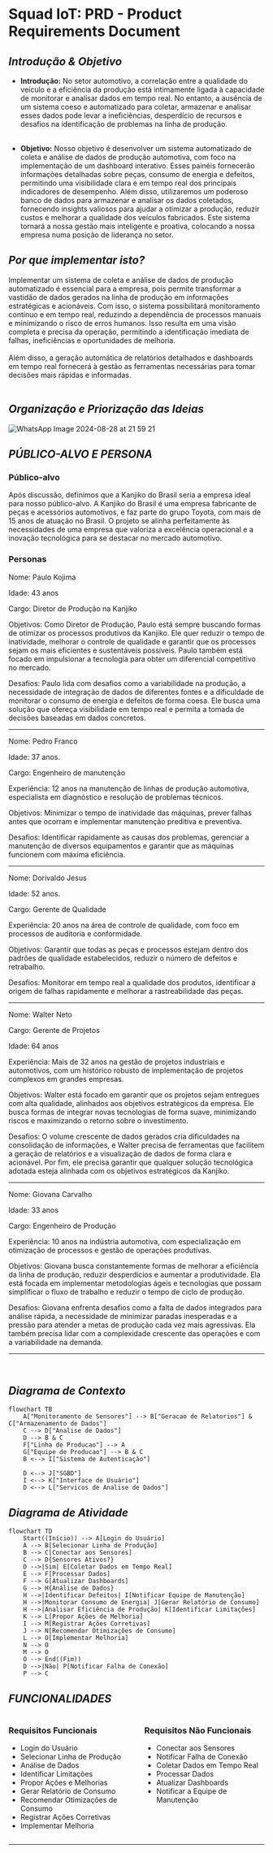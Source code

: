 # **Squad IoT: PRD - Product Requirements Document**

## ***Introdução & Objetivo***
- **Introdução:**
No setor automotivo, a correlação entre a qualidade do veículo e a eficiência da produção está intimamente ligada à capacidade de monitorar e analisar dados em tempo real. No entanto, a ausência de um sistema coeso e automatizado para coletar, armazenar e analisar esses dados pode levar a ineficiências, desperdício de recursos e desafios na identificação de problemas na linha de produção.
<br><br>

- **Objetivo:**
Nosso objetivo é desenvolver um sistema automatizado de coleta e análise de dados de produção automotiva, com foco na implementação de um dashboard interativo. Esses painéis fornecerão informações detalhadas sobre peças, consumo de energia e defeitos, permitindo uma visibilidade clara e em tempo real dos principais indicadores de desempenho. Além disso, utilizaremos um poderoso banco de dados para armazenar e analisar os dados coletados, fornecendo insights valiosos para ajudar a otimizar a produção, reduzir custos e melhorar a qualidade dos veículos fabricados. Este sistema tornará a nossa gestão mais inteligente e proativa, colocando a nossa empresa numa posição de liderança no setor.

## ***Por que implementar isto?***
Implementar um sistema de coleta e análise de dados de produção automatizado é essencial para a empresa, pois permite transformar a vastidão de dados gerados na linha de produção em informações estratégicas e acionáveis. Com isso, o sistema possibilitará monitoramento contínuo e em tempo real, reduzindo a dependência de processos manuais e minimizando o risco de erros humanos. Isso resulta em uma visão completa e precisa da operação, permitindo a identificação imediata de falhas, ineficiências e oportunidades de melhoria.
<br><br>
Além disso, a geração automática de relatórios detalhados e dashboards em tempo real fornecerá à gestão as ferramentas necessárias para tomar decisões mais rápidas e informadas.
<br><br>

## ***Organização e Priorização das Ideias***
![WhatsApp Image 2024-08-28 at 21 59 21](https://github.com/user-attachments/assets/c73cf0fc-293c-48cd-be39-7e1c21a794c0)

## ***PÚBLICO-ALVO E PERSONA***

### **Público-alvo** 

Após discussão, definimos que a Kanjiko do Brasil seria a empresa ideal para nosso público-alvo. A Kanjiko do Brasil é uma empresa fabricante de peças e acessórios automotivos, e faz parte do grupo Toyota, com mais de 15 anos de atuação no Brasil.
O projeto se alinha perfeitamente às necessidades de uma empresa que valoriza a excelência operacional e a inovação tecnológica para se destacar no mercado automotivo.

### **Personas** 

Nome: Paulo  Kojima

Idade: 	43 anos

Cargo: Diretor de Produção na Kanjiko

Objetivos: Como Diretor de Produção, Paulo está sempre buscando formas de otimizar os processos produtivos da Kanjiko. Ele quer reduzir o tempo de inatividade, melhorar o controle de qualidade e garantir que os processos sejam os mais eficientes e sustentáveis possíveis. Paulo também está focado em impulsionar a tecnologia para obter um diferencial competitivo no mercado. 

Desafios: Paulo lida com desafios como a variabilidade na produção, a necessidade de integração de dados de diferentes fontes e a dificuldade de monitorar o consumo de energia e defeitos de forma coesa. Ele busca uma solução que ofereça visibilidade em tempo real e permita a tomada de decisões baseadas em dados concretos.

-------------------------------------------------------------------------------------------------------------------------

Nome: Pedro Franco

Idade: 37 anos.

Cargo: Engenheiro de manutenção  

Experiência: 12 anos na manutenção de linhas de produção automotiva, especialista em diagnóstico e resolução de problemas técnicos.

Objetivos: Minimizar o tempo de inatividade das máquinas, prever falhas antes que ocorram e implementar manutenção preditiva e preventiva.

Desafios: Identificar rapidamente as causas dos problemas, gerenciar a manutenção de diversos equipamentos e garantir que as máquinas funcionem com máxima eficiência.

-------------------------------------------------------------------------------------------------------------------------

Nome: Dorivaldo Jesus

Idade: 52 anos.

Cargo: Gerente de Qualidade

Experiência: 20 anos na área de controle de qualidade, com foco em processos de auditoria e conformidade.

Objetivos: Garantir que todas as peças e processos estejam dentro dos padrões de qualidade estabelecidos, reduzir o número de defeitos e retrabalho.

Desafios: Monitorar em tempo real a qualidade dos produtos, identificar a origem de falhas rapidamente e melhorar a rastreabilidade das peças.

-------------------------------------------------------------------------------------------------------------------------
Nome: Walter Neto 

Cargo: Gerente de Projetos 

Idade: 64 anos

Experiência: Mais de 32 anos na gestão de projetos industriais e automotivos, com um histórico robusto de implementação de projetos complexos em grandes empresas. 

Objetivos: Walter está focado em garantir que os projetos sejam entregues com alta qualidade, alinhados aos objetivos estratégicos da empresa. Ele busca formas de integrar novas tecnologias de forma suave, minimizando riscos e maximizando o retorno sobre o investimento.

Desafios: O volume crescente de dados gerados cria dificuldades na consolidação de informações, e Walter precisa de ferramentas que facilitem a geração de relatórios e a visualização de dados de forma clara e acionável. Por fim, ele precisa garantir que qualquer solução tecnológica adotada esteja alinhada com os objetivos estratégicos da Kanjiko.

-------------------------------------------------------------------------------------------------------------------------
Nome: Giovana Carvalho

Idade: 33 anos

Cargo: Engenheiro de Produção

Experiência: 10 anos na indústria automotiva, com especialização em otimização de processos e gestão de operações produtivas.

Objetivos: Giovana busca constantemente formas de melhorar a eficiência da linha de produção, reduzir desperdícios e aumentar a produtividade. Ela está focada em implementar metodologias ágeis e tecnologias que possam simplificar o fluxo de trabalho e reduzir o tempo de ciclo de produção.

Desafios: Giovana enfrenta desafios como a falta de dados integrados para análise rápida, a necessidade de minimizar paradas inesperadas e a pressão para atender a metas de produção cada vez mais agressivas. Ela também precisa lidar com a complexidade crescente das operações e com a variabilidade na demanda.

-------------------------------------------------------------------------------------------------------------------------
<br>

## ***Diagrama de Contexto***
```mermaid
flowchart TB
    A["Monitoramento de Sensores"] --> B["Geracao de Relatorios"] & C["Armazenamento de Dados"]
    C --> D["Analise de Dados"]
    D --> B & C
    F["Linha de Producao"] --> A
    G["Equipe de Producao"] --> B & C
    B <--> I["Sistema de Autenticação"]

    D <--> J["SGBD"]
    I <--> K["Interface de Usuário"]
    D <--> L["Servicos de Analise de Dados"]
```
## ***Diagrama de Atividade*** 
```mermaid
flowchart TD
    Start((Início)) --> A[Login do Usuário]
    A --> B[Selecionar Linha de Produção]
    B --> C[Conectar aos Sensores]
    C --> D{Sensores Ativos?}
    D -->|Sim| E[Coletar Dados em Tempo Real]
    E --> F[Processar Dados]
    F --> G[Atualizar Dashboards]
    G --> H{Análise de Dados}
    H -->|Identificar Defeitos| I[Notificar Equipe de Manutenção]
    H -->|Monitorar Consumo de Energia| J[Gerar Relatório de Consumo]
    H -->|Analisar Eficiência de Produção| K[Identificar Limitações]
    K --> L[Propor Ações de Melhoria]
    I --> M[Registrar Ações Corretivas]
    J --> N[Recomendar Otimizações de Consumo]
    L --> O[Implementar Melhoria]
    N --> O
    M --> O
    O --> End((Fim))
    D -->|Não| P[Notificar Falha de Conexão]
    P --> C
```



## ***FUNCIONALIDADES***

<div style="display: flex; justify-content: space-between;">

<div>
    <h3>Requisitos Funcionais</h3>
    <ul>
        <li> Login do Usuário</li>
        <li> Selecionar Linha de Produção</li>
        <li> Análise de Dados</li>
        <li> Identificar Limitações</li>
        <li> Propor Ações e Melhorias</li>
        <li> Gerar Relatório de Consumo</li>
        <li> Recomendar Otimizações de Consumo</li>
        <li> Registrar Ações Corretivas</li>
        <li> Implementar Melhoria</li>
    </ul>
</div>

<div>
    <h3>Requisitos Não Funcionais</h3>
    <ul>
        <li> Conectar aos Sensores</li>
        <li> Notificar Falha de Conexão</li>
        <li> Coletar Dados em Tempo Real</li>
        <li> Processar Dados </li>
        <li> Atualizar Dashboards</li>
        <li> Notificar a Equipe de Manutenção</li>
    </ul>
</div>

</div>

-------------------------------------------------------------------------------------------------------------------------
